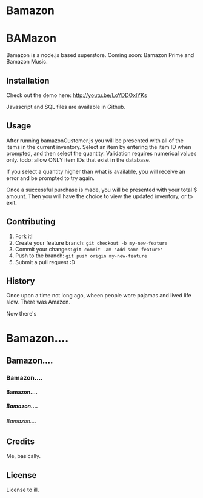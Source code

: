 # Bamazon


# BAMazon

Bamazon is a node.js based superstore.
Coming soon:  Bamazon Prime and Bamazon Music.

## Installation

Check out the demo here:
http://youtu.be/LoYDDOxlYKs

Javascript and SQL files are available in Github.

## Usage

After running bamazonCustomer.js you will be presented with all of the items in the current inventory.
Select an item by entering the item ID when prompted, and then select the quantity.  Validation requires
numerical values only.
todo:  allow ONLY item IDs that exist in the database.

If you select a quantity higher than what is available, you will receive an error and be prompted to try again.

Once a successful purchase is made, you will be presented with your total $ amount.
Then you will have the choice to view the updated inventory, or to exit.

## Contributing

1. Fork it!
2. Create your feature branch: `git checkout -b my-new-feature`
3. Commit your changes: `git commit -am 'Add some feature'`
4. Push to the branch: `git push origin my-new-feature`
5. Submit a pull request :D

## History

Once upon a time not long ago,  wheen people wore pajamas and lived life slow.  There was Amazon.

Now there's
# Bamazon....
## Bamazon....
### Bamazon....
#### Bamazon....
##### Bamazon....
###### Bamazon....

## Credits

Me, basically.

## License

License to ill.